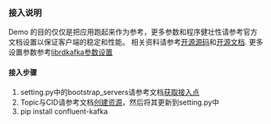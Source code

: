 ### 接入说明
Demo 的目的仅仅是把应用跑起来作为参考，更多参数和程序健壮性请参考官方文档设置以保证客户端的稳定和性能。
相关资料请参考[开源源码](https://github.com/confluentinc/confluent-kafka-python)和[开源文档](https://docs.confluent.io/current/clients/confluent-kafka-python/).
更多设置参数参考[librdkafka参数设置](https://github.com/edenhill/librdkafka/blob/master/CONFIGURATION.md)

#### 接入步骤
1. setting.py中的bootstrap_servers请参考文档[获取接入点](https://help.aliyun.com/document_detail/68342.html?spm=a2c4g.11186623.6.554.X2a7Ga) 
2. Topic与CID请参考文档[创建资源](https://help.aliyun.com/document_detail/68328.html?spm=a2c4g.11186623.6.549.xvKAt6)，然后将其更新到setting.py中
3. pip install confluent-kafka


